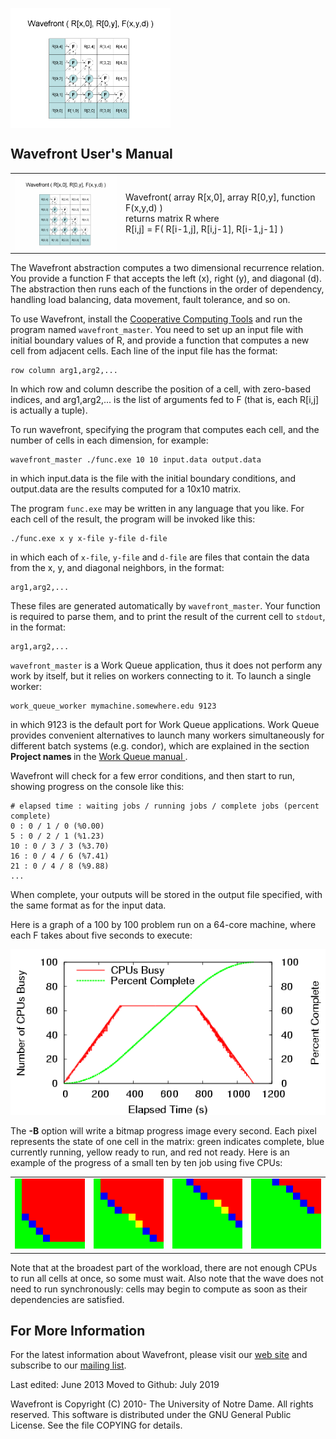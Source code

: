 
<img align=center src=images/wavefront_large.gif width=256></img>


Wavefront User's Manual
-----------------------

<table>
<tr>

<td>
<a href=images/wavefront_large.gif><img src=images/wavefront_small.gif align=right border=0></a>
</td>

<td>
Wavefront( array R[x,0], array R[0,y], function F(x,y,d) )<br>
returns matrix R where<br>
R[i,j] = F( R[i-1,j], R[i,j-1], R[i-1,j-1] )<br>
</td>

</tr>
</table>

The Wavefront abstraction computes a two dimensional recurrence relation.
You provide a function F that accepts the left (x), right (y), and diagonal (d).
The abstraction then runs each of the functions in the order of dependency,
handling load balancing, data movement, fault tolerance, and so on.

To use Wavefront, install the <a
    href="http://ccl.cse.nd.edu/software/downloadfiles.shtml">Cooperative Computing Tools</a> and
run the program named `wavefront_master`. You need to set up an
input file with initial boundary values of R, and provide a function that
computes a new cell from adjacent cells. Each line of the input file has the format:

    row column arg1,arg2,...

In which row and column describe the position of a cell, with zero-based
indices, and arg1,arg2,... is the list of arguments fed to F (that is, each
R[i,j] is actually a tuple).


To run wavefront, specifying the program that computes each cell, and the
number of cells in each dimension, for example:

	wavefront_master ./func.exe 10 10 input.data output.data

in which input.data is the file with the initial boundary conditions,
and output.data are the results computed for a 10x10 matrix.

The program `func.exe` may be written in any language that you like.
For each cell of the result, the program will be invoked like this:

	./func.exe x y x-file y-file d-file

in which each of `x-file`, `y-file` and `d-file` are files
that contain the data from
the x, y, and diagonal neighbors, in the format:

	arg1,arg2,...

These files are generated automatically by `wavefront_master`. Your
function is required to parse them, and to print the result of the current cell
to `stdout`, in the format:

	arg1,arg2,...

`wavefront_master` is a Work Queue application, thus it does not perform
any work by itself, but it relies on workers connecting to it. To launch a
single worker:

	work_queue_worker mymachine.somewhere.edu 9123

in which 9123 is the default port for Work Queue applications. Work Queue
provides convenient alternatives to launch many workers simultaneously for
different batch systems (e.g. condor), which are explained in the section <b>
    Project names </b> in the <a href=workqueue.html> Work Queue manual </a>.

Wavefront will check for a few error conditions, and then start to run,
showing progress on the console like this:

	# elapsed time : waiting jobs / running jobs / complete jobs (percent complete)
    0 : 0 / 1 / 0 (%0.00)
    5 : 0 / 2 / 1 (%1.23)
    10 : 0 / 3 / 3 (%3.70)
    16 : 0 / 4 / 6 (%7.41)
    21 : 0 / 4 / 8 (%9.88)
    ...


When complete, your outputs will be stored in the output file specified, with the same format as for the input data.

Here is a graph of a 100 by 100 problem run on a 64-core machine, where each F takes about five seconds to execute:

<img src=images/wavefront_progress.gif>

The <b>-B</b> option will write a bitmap progress image every second.
Each pixel represents the state of one cell in the matrix: green indicates complete, blue currently running, yellow ready to run, and red not ready.  Here is an example of the progress of a small ten by ten job using five CPUs:

<table>
<tr>
<td><img src=images/wavefront_progress1.gif>
<td><img src=images/wavefront_progress2.gif>
<td><img src=images/wavefront_progress4.gif>
<td><img src=images/wavefront_progress5.gif>
</table>

Note that at the broadest part of the workload, there are not enough CPUs to run all cells at once, so some must wait.  Also note that the wave does not need to run synchronously: cells may begin to compute as soon as their dependencies are satisfied.

For More Information
--------------------

For the latest information about Wavefront, please visit our <a href="http://ccl.cse.nd.edu/software/wavefront">web site</a> and subscribe to our <a href="http://ccl.cse.nd.edu/software">mailing list</a>.

Last edited: June 2013
Moved to Github: July 2019

Wavefront is Copyright (C) 2010- The University of Notre Dame.
All rights reserved.
This software is distributed under the GNU General Public License.
See the file COPYING for details.


